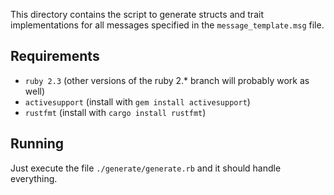 This directory contains the script to generate structs and trait implementations for all messages
specified in the `message_template.msg` file.

## Requirements
* `ruby 2.3` (other versions of the ruby 2.* branch will probably work as well)
* `activesupport` (install with `gem install activesupport`)
* `rustfmt` (install with `cargo install rustfmt`)

## Running
Just execute the file `./generate/generate.rb` and it should handle everything.

